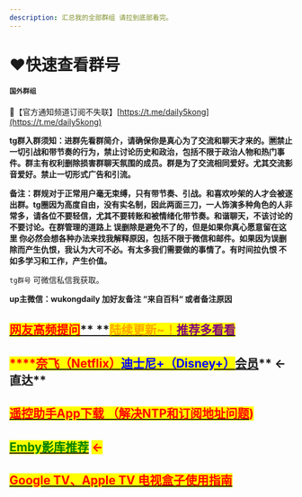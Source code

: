 ```yaml
---
description: 汇总我的全部群组 请拉到底部看完。
---
```


# ❤️快速查看群号

#### **`国外群组`**

🦊【官方通知频道订阅不失联】[https://t.me/daily5kong](https://t.me/daily5kong)

**tg群入群须知：进群先看群简介，请确保你是真心为了交流和聊天才来的。🈲️禁止一切引战和带节奏的行为，禁止讨论历史和政治，包括不限于政治人物和热门事件。群主有权利删除损害群聊天氛围的成员。群是为了交流相同爱好。尤其交流影音爱好。禁止一切形式广告和引流。**

**备注：群规对于正常用户毫无束缚，只有带节奏、引战。和喜欢吵架的人才会被逐出群。tg圈因为高度自由，没有实名制，因此两面三刀，一人饰演多种角色的人非常多，请各位不要轻信，尤其不要转账和被情绪化带节奏。和谐聊天，不该讨论的不要讨论。在群管理的道路上 误删除是避免不了的，但是如果你真心愿意留在这里 你必然会想各种办法来找我解释原因，包括不限于微信和邮件。如果因为误删除而产生仇恨，我认为大可不必。有太多我们需要做的事情了。有时间拉仇恨 不如多学习和工作，产生价值。**

&#x20;`tg群号` 可微信私信我获取。

**up主微信：wukongdaily  加好友备注 “来自百科“ 或者备注原因**

## <mark style="color:red;">****</mark>[<mark style="color:red;">**网友高频提问**</mark>** **<mark style="color:orange;">**陆续更新\~！**</mark><mark style="color:purple;">**推荐多看看**</mark>](gao-pin-ti-wen.md)<mark style="color:purple;">****</mark>

## <mark style="color:red;">****</mark>[<mark style="color:red;">**奈飞（Netflix）**</mark><mark style="color:blue;">**迪士尼+（Disney+）**</mark>**会员**](liu-mei-ti-he-zu-ping-tai.md#nai-fei-pro-gong-zhong-hao-netflix+youtube+spotify-deng-liu-mei-ti-he-zu)**  ←直达**

## <mark style="color:red;"></mark>[<mark style="color:red;">遥控助手App下载 （解决NTP和订阅地址问题</mark>](11.md)<mark style="color:red;">)</mark>

## <mark style="color:green;"></mark>[<mark style="color:green;">Emby影库推荐</mark>](wu-kong-qun-zu-hui-zong.md#undefined) <mark style="color:red;">←</mark>

## <mark style="color:red;"></mark>[<mark style="color:red;">Google TV、Apple TV 电视盒子使用指南</mark>](dian-shi-he-zi-tui-jian/google-tv.md)<mark style="color:red;"></mark>
